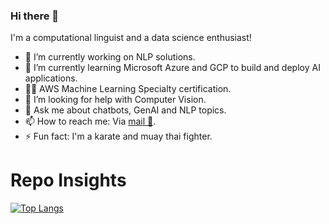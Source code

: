 ### Hi there 👋

<!---
**kit57/kit57** is a ✨ _special_ ✨ repository because its `README.md` (this file) appears on your GitHub profile.
Here are some ideas to get you started:
--->

I'm a computational linguist and a data science enthusiast!

- 🔭 I’m currently working on NLP solutions.
- 🌱 I’m currently learning Microsoft Azure and GCP to build and deploy AI applications.
- 👨‍💻 AWS Machine Learning Specialty certification.
- 🤔 I’m looking for help with Computer Vision.
- 💬 Ask me about chatbots, GenAI and NLP topics.
- 📫 How to reach me: Via <a href="mailto:maclakun@hotmail.com">mail 📧</a>.
- ⚡ Fun fact: I'm a karate and muay thai fighter.


# Repo Insights
[![Top Langs](https://github-readme-stats.vercel.app/api/top-langs/?username=kit57&layout=compact)](https://github.com/anuraghazra/github-readme-stats)

